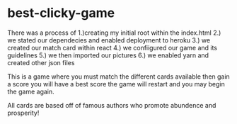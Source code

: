 # best-clicky-game

There was a process of 
1.)creating my initial root within the index.html
2.) we stated our dependecies and enabled deployment to heroku
3.) we created our match card within react
4.) we confiigured our game and its guidelines
5.) we then imported our pictures 
6.) we enabled yarn and created other json files

This is a game where you must match the different cards available then gain a score
you will have a best score
the game will restart and you may begin the game again.

All cards are based off of famous authors who promote abundence and prosperity!
